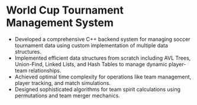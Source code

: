 # World Cup Tournament Management System
* Developed a comprehensive C++ backend system for managing soccer tournament
data using custom implementation of multiple data structures.
* Implemented efficient data structures from scratch including AVL Trees, Union-Find,
Linked Lists, and Hash Tables to manage dynamic player-team relationships.
* Achieved optimal time complexity for operations like team management, player
tracking, and match simulations.
* Designed sophisticated algorithms for team spirit calculations using permutations and
team merger mechanics.
